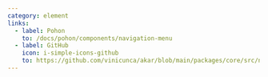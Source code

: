 ```yaml
---
category: element
links:
  - label: Pohon
    to: /docs/pohon/components/navigation-menu
  - label: GitHub
    icon: i-simple-icons-github
    to: https://github.com/vinicunca/akar/blob/main/packages/core/src/navigation-menu/index.ts
---
```

